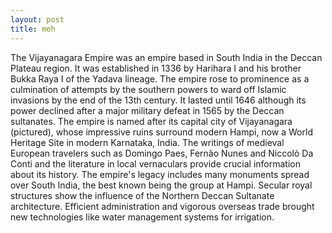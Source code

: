 ```yaml
---
layout: post
title: meh
---
```


The Vijayanagara Empire was an empire based in South India in the Deccan Plateau region. It was established in 1336 by Harihara I and his brother Bukka Raya I of the Yadava lineage. The empire rose to prominence as a culmination of attempts by the southern powers to ward off Islamic invasions by the end of the 13th century. It lasted until 1646 although its power declined after a major military defeat in 1565 by the Deccan sultanates. The empire is named after its capital city of Vijayanagara (pictured), whose impressive ruins surround modern Hampi, now a World Heritage Site in modern Karnataka, India. The writings of medieval European travelers such as Domingo Paes, Fernão Nunes and Niccolò Da Conti and the literature in local vernaculars provide crucial information about its history. The empire's legacy includes many monuments spread over South India, the best known being the group at Hampi. Secular royal structures show the influence of the Northern Deccan Sultanate architecture. Efficient administration and vigorous overseas trade brought new technologies like water management systems for irrigation.